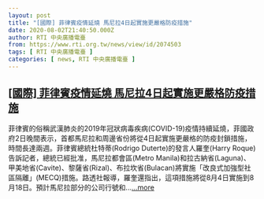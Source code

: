 ```yaml
---
layout: post
title: "[國際] 菲律賓疫情延燒 馬尼拉4日起實施更嚴格防疫措施"
date: 2020-08-02T21:40:50.000Z
author: RTI 中央廣播電臺
from: https://www.rti.org.tw/news/view/id/2074503
tags: [ RTI 中央廣播電臺 ]
categories: [ news, RTI 中央廣播電臺 ]
---
```

<!--1596404450000-->
[[國際] 菲律賓疫情延燒 馬尼拉4日起實施更嚴格防疫措施](https://www.rti.org.tw/news/view/id/2074503)
------

<div>
菲律賓的俗稱武漢肺炎的2019年冠狀病毒疾病(COVID-19)疫情持續延燒，菲國政府2日晚間表示，首都馬尼拉和周邊省份將從4日起實施更嚴格的防疫封鎖措施，時間長達兩週。菲律賓總統杜特蒂(Rodrigo Duterte)的發言人羅奎(Harry Roque)告訴記者，總統已經批准，馬尼拉都會區(Metro Manila)和拉古納省(Laguna)、甲美地省(Cavite)、黎薩省(Rizal)、布拉坎省(Bulacan)將實施「改良式加強型社區隔離」(MECQ)措施。路透社報導，羅奎還指出，這項措施將從8月4日實施到8月18日。預計馬尼拉部分的公司行號和...<a target="_blank" href="https://www.rti.org.tw/news/view/id/2074503">...more</a>
</div>
